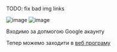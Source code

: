 TODO: fix bad img links


![image](https://github.com/robocode-pb/RC2023/assets/172953581/c486d6e4-921e-4dbc-b224-67a164693824)
![image](https://github.com/robocode-pb/RC2023/assets/172953581/09d5a245-e82d-430d-8d52-54ed5cd36cd6)

Входимо за допмогою Google акаунту

Тепер можемо заходити в [веб програму](https://ai2.appinventor.mit.edu/)
